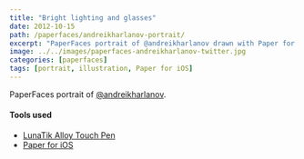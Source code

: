 ```yaml
---
title: "Bright lighting and glasses"
date: 2012-10-15
path: /paperfaces/andreikharlanov-portrait/
excerpt: "PaperFaces portrait of @andreikharlanov drawn with Paper for iOS on an iPad."
image: ../../images/paperfaces-andreikharlanov-twitter.jpg
categories: [paperfaces]
tags: [portrait, illustration, Paper for iOS]
---
```


PaperFaces portrait of [@andreikharlanov](https://twitter.com/andreikharlanov).

#### Tools used

- [LunaTik Alloy Touch Pen](https://www.amazon.com/gp/product/B00821TR7G/ref=as_li_ss_tl?ie=UTF8&tag=mademist-20&linkCode=as2&camp=1789&creative=390957&creativeASIN=B00821TR7G)
- [Paper for iOS](https://paper.bywetransfer.com/)
